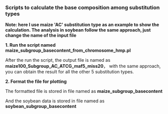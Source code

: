 ### Scripts to calculate the base composition among substitution types ###

**Note: here I use maize 'AC' substitution type as an example to show the calculation. The analysis in soybean follow the same approach, just change the name of the input file**

**1. Run the script named maize\_subgroup\_basecontent\_from\_chromosome\_hmp.pl** 

After the run the script, the output file is named as **maize100\_Subgroup\_AC\_ATCG\_maf5\_miss20**， with the same approach, you can obtain the result for all the other 5 substitution types.

**2. Format the file for plotting**

The formatted file is stored in file named as **maize\_subgroup\_basecontent**

And the soybean data is stored in file named as **soybean\_subgroup\_basecontent**